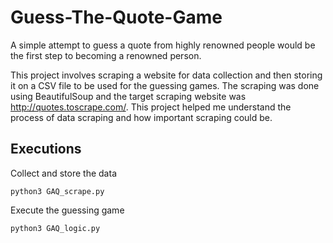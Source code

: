 # Guess-The-Quote-Game

A simple attempt to guess a quote from highly renowned people would be the first step to becoming a renowned person.

This project involves scraping a website for data collection and then storing it on a CSV file to be used for the guessing games. The scraping was done using BeautifulSoup and the target scraping website was http://quotes.toscrape.com/. This project helped me understand the process of data scraping and how important scraping could be.

## Executions

Collect and store the data
```
python3 GAQ_scrape.py
```

Execute the guessing game
```
python3 GAQ_logic.py
```

